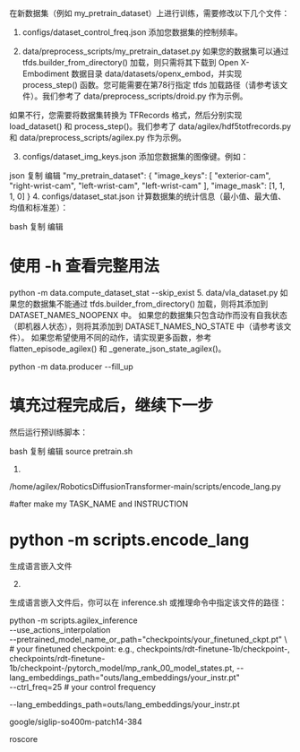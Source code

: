 在新数据集（例如 my_pretrain_dataset）上进行训练，需要修改以下几个文件：
1. configs/dataset_control_freq.json
添加您数据集的控制频率。

2. data/preprocess_scripts/my_pretrain_dataset.py
如果您的数据集可以通过 tfds.builder_from_directory() 加载，则只需将其下载到 Open X-Embodiment 数据目录 data/datasets/openx_embod，并实现 process_step() 函数。您可能需要在第78行指定 tfds 加载路径（请参考该文件）。我们参考了 data/preprocess_scripts/droid.py 作为示例。

如果不行，您需要将数据集转换为 TFRecords 格式，然后分别实现 load_dataset() 和 process_step()。我们参考了 data/agilex/hdf5totfrecords.py 和 data/preprocess_scripts/agilex.py 作为示例。

3. configs/dataset_img_keys.json
添加您数据集的图像键。例如：

json
复制
编辑
"my_pretrain_dataset": {
  "image_keys": [
    "exterior-cam",
    "right-wrist-cam",
    "left-wrist-cam",
    "left-wrist-cam"
  ],
  "image_mask": [1, 1, 1, 0]
}
4. configs/dataset_stat.json
计算数据集的统计信息（最小值、最大值、均值和标准差）：

bash
复制
编辑
# 使用 -h 查看完整用法
python -m data.compute_dataset_stat --skip_exist
5. data/vla_dataset.py
如果您的数据集不能通过 tfds.builder_from_directory() 加载，则将其添加到 DATASET_NAMES_NOOPENX 中。
如果您的数据集只包含动作而没有自我状态（即机器人状态），则将其添加到 DATASET_NAMES_NO_STATE 中（请参考该文件）。
如果您希望使用不同的动作，请实现更多函数，参考 flatten_episode_agilex() 和 _generate_json_state_agilex()。


python -m data.producer --fill_up
# 填充过程完成后，继续下一步
然后运行预训练脚本：

bash
复制
编辑
source pretrain.sh


1.
/home/agilex/RoboticsDiffusionTransformer-main/scripts/encode_lang.py

#after make my TASK_NAME and INSTRUCTION 

# python -m scripts.encode_lang
生成语言嵌入文件


2.
生成语言嵌入文件后，你可以在 inference.sh 或推理命令中指定该文件的路径：

python -m scripts.agilex_inference \
    --use_actions_interpolation \
    --pretrained_model_name_or_path="checkpoints/your_finetuned_ckpt.pt" \  # your finetuned checkpoint: e.g., checkpoints/rdt-finetune-1b/checkpoint-<STEP NUMBER>, checkpoints/rdt-finetune-1b/checkpoint-<STEP NUMBER>/pytorch_model/mp_rank_00_model_states.pt,
    --lang_embeddings_path="outs/lang_embeddings/your_instr.pt" \
    --ctrl_freq=25    # your control frequency

--lang_embeddings_path=outs/lang_embeddings/your_instr.pt


google/siglip-so400m-patch14-384



roscore
